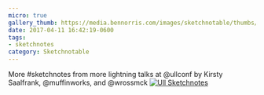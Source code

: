 ```yaml
---
micro: true
gallery_thumb: https://media.bennorris.com/images/sketchnotable/thumbs/ull-2017-sketchnotes-18.jpg
date: 2017-04-11 16:42:19-0600
tags:
- sketchnotes
category: Sketchnotable
---
```


More #sketchnotes from more lightning talks at @ullconf by Kirsty Saalfrank, @muffinworks, and @wrossmck [![Ull Sketchnotes](https://media.bennorris.com/images/sketchnotable/ull-2017/ull-2017-sketchnotes-18.jpg)](https://media.bennorris.com/images/sketchnotable/ull-2017/ull-2017-sketchnotes-18.jpg)